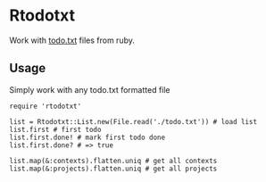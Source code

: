 Rtodotxt
========
Work with [todo.txt](http://todotxt.com/) files from ruby.

Usage
-----
Simply work with any todo.txt formatted file

    require 'rtodotxt'

    list = Rtodotxt::List.new(File.read('./todo.txt')) # load list
    list.first # first todo
    list.first.done! # mark first todo done
    list.first.done? # => true

    list.map(&:contexts).flatten.uniq # get all contexts
    list.map(&:projects).flatten.uniq # get all projects


